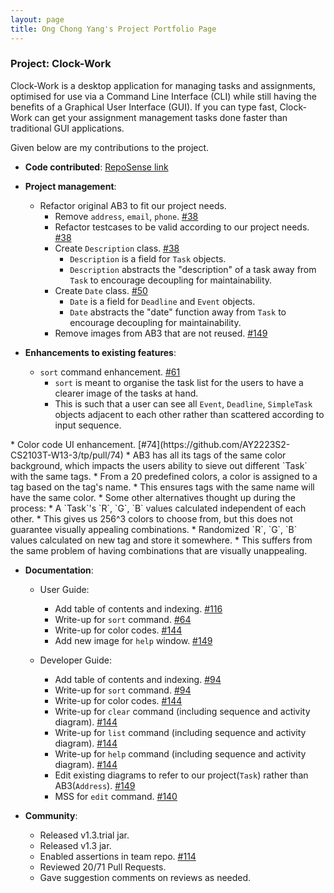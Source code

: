 ```yaml
---
layout: page
title: Ong Chong Yang's Project Portfolio Page
---
```


### Project: Clock-Work

Clock-Work is a desktop application for managing tasks and assignments, optimised for use via a Command Line Interface
(CLI) while still having the benefits of a Graphical User Interface (GUI). If you can type fast, Clock-Work can get your
assignment management tasks done faster than traditional GUI applications.

Given below are my contributions to the project.

* **Code contributed**: [RepoSense link](https://nus-cs2103-ay2223s2.github.io/tp-dashboard/?search=lywich)

* **Project management**:
    * Refactor original AB3 to fit our project needs.
      * Remove `address`, `email`, `phone`. [#38](https://github.com/AY2223S2-CS2103T-W13-3/tp/pull/38)
      * Refactor testcases to be valid according to our project needs. [#38](https://github.com/AY2223S2-CS2103T-W13-3/tp/pull/38)
      * Create `Description` class. [#38](https://github.com/AY2223S2-CS2103T-W13-3/tp/pull/38)
        * `Description` is a field for `Task` objects.
        * `Description` abstracts the "description" of a task away from `Task` to encourage decoupling for maintainability.
      * Create `Date` class. [#50](https://github.com/AY2223S2-CS2103T-W13-3/tp/pull/50)
          * `Date` is a field for `Deadline` and `Event` objects.
          * `Date` abstracts the "date" function away from `Task` to encourage decoupling for maintainability.
      * Remove images from AB3 that are not reused. [#149](https://github.com/AY2223S2-CS2103T-W13-3/tp/pull/149)

* **Enhancements to existing features**:
    * `sort` command enhancement. [#61](https://github.com/AY2223S2-CS2103T-W13-3/tp/pull/61)
      * `sort` is meant to organise the task list for the users to have a clearer image of the tasks at hand.
      * This is such that a user can see all `Event`, `Deadline`, `SimpleTask` objects adjacent to each other rather than scattered according to input sequence.
<div style="page-break-after: always;"></div>
    * Color code UI enhancement. [#74](https://github.com/AY2223S2-CS2103T-W13-3/tp/pull/74)
      * AB3 has all its tags of the same color background, which impacts the users ability to sieve out different `Task` with the same tags.
      * From a 20 predefined colors, a color is assigned to a tag based on the tag's name.
        * This ensures tags with the same name will have the same color.
      * Some other alternatives thought up during the process:
        * A `Task`'s `R`, `G`, `B` values calculated independent of each other.
          * This gives us 256^3 colors to choose from, but this does not guarantee visually appealing combinations.
        * Randomized `R`, `G`, `B` values calculated on new tag and store it somewhere.
          * This suffers from the same problem of having combinations that are visually unappealing.

* **Documentation**:
    * User Guide:
        * Add table of contents and indexing. [#116](https://github.com/AY2223S2-CS2103T-W13-3/tp/pull/116)
        * Write-up for `sort` command. [#64](https://github.com/AY2223S2-CS2103T-W13-3/tp/pull/64)
        * Write-up for color codes. [#144](https://github.com/AY2223S2-CS2103T-W13-3/tp/pull/144)
        * Add new image for `help` window. [#149](https://github.com/AY2223S2-CS2103T-W13-3/tp/pull/149)

    * Developer Guide:
        * Add table of contents and indexing. [#94](https://github.com/AY2223S2-CS2103T-W13-3/tp/pull/94)
        * Write-up for `sort` command. [#94](https://github.com/AY2223S2-CS2103T-W13-3/tp/pull/94)
        * Write-up for color codes. [#144](https://github.com/AY2223S2-CS2103T-W13-3/tp/pull/144)
        * Write-up for `clear` command (including sequence and activity diagram). [#144](https://github.com/AY2223S2-CS2103T-W13-3/tp/pull/144)
        * Write-up for `list` command (including sequence and activity diagram). [#144](https://github.com/AY2223S2-CS2103T-W13-3/tp/pull/144)
        * Write-up for `help` command (including sequence and activity diagram). [#144](https://github.com/AY2223S2-CS2103T-W13-3/tp/pull/144)
        * Edit existing diagrams to refer to our project(`Task`) rather than AB3(`Address`). [#149](https://github.com/AY2223S2-CS2103T-W13-3/tp/pull/149)
        * MSS for `edit` command. [#140](https://github.com/AY2223S2-CS2103T-W13-3/tp/pull/140/files)

* **Community**:
    * Released v1.3.trial jar.
    * Released v1.3 jar.
    * Enabled assertions in team repo. [#114](https://github.com/AY2223S2-CS2103T-W13-3/tp/pull/114/files)
    * Reviewed 20/71 Pull Requests.
    * Gave suggestion comments on reviews as needed.


